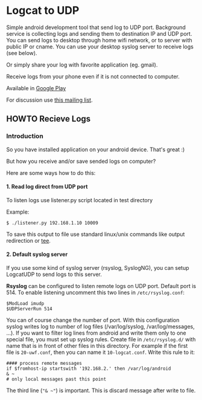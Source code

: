 # Logcat to UDP

Simple android development tool that send log to UDP port. Background service is collecting logs and sending them to destination IP and UDP port. You can send logs to desktop through home wifi network, or to server with public IP or cname. You can use your desktop syslog server to receive logs (see below).

Or simply share your log with favorite application (eg. gmail).

Receive logs from your phone even if it is not connected to computer.

Available in [Google Play](https://play.google.com/store/apps/details?id=sk.madzik.android.logcatudp)

For discussion use [this mailing list](http://groups.google.com/group/logcatudp-discuss).

## HOWTO Recieve Logs

### Introduction

So you have installed application on your android device. That's great :)

But how you receive and/or save sended logs on computer?

Here are some ways how to do this:


#### 1. Read log direct from UDP port

To listen logs use listener.py script located in test directory

Example:
```
$ ./listener.py 192.168.1.10 10009
```

To save this output to file use standard linux/unix commands like output redirection or [tee](http://unixhelp.ed.ac.uk/CGI/man-cgi?tee).


#### 2. Default syslog server

If you use some kind of syslog server (rsyslog, SyslogNG), you can setup LogcatUDP to send logs to this server.

**Rsyslog** can be configured to listen remote logs on UDP port. Default port is 514. To enable listening uncomment this two lines in `/etc/rsyslog.conf`:
```
$ModLoad imudp
$UDPServerRun 514
```
You can of course change the number of port. With this configuration syslog writes log to number of log files (/var/log/syslog, /var/log/messages, ...). If you want to filter log lines from android and write them only to one special file, you must set up syslog rules. Create file in `/etc/rsyslog.d/` with name that is in front of other files in this directory. For example if the first file is `20-uwf.conf`, then you can name it `10-logcat.conf`. Write this rule to it:
```
#### process remote messages
if $fromhost-ip startswith '192.168.2.' then /var/log/android
& ~
# only local messages past this point
```
The third line (`"& ~"`) is important. This is discard message after write to file.
